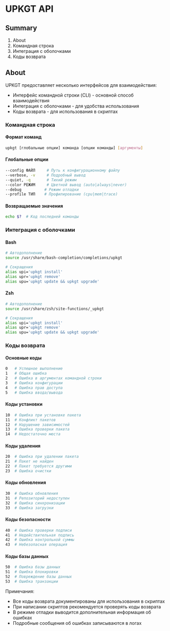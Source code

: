 # UPKGT API

## Summary

1. About
2. Командная строка
3. Интеграция с оболочками
4. Коды возврата

## About

UPKGT предоставляет несколько интерфейсов для взаимодействия:

* Интерфейс командной строки (CLI) - основной способ взаимодействия
* Интеграция с оболочками - для удобства использования
* Коды возврата - для использования в скриптах

### Командная строка

#### Формат команд

```bash
upkgt [глобальные опции] команда [опции команды] [аргументы]
```

#### Глобальные опции

```bash
--config ФАЙЛ     # Путь к конфигурационному файлу
--verbose, -v     # Подробный вывод
--quiet, -q       # Тихий режим
--color РЕЖИМ     # Цветной вывод (auto|always|never)
--debug          # Режим отладки
--profile ТИП    # Профилирование (cpu|mem|trace)
```

#### Возвращаемые значения

```bash
echo $?  # Код последней команды
```

### Интеграция с оболочками

#### Bash

```bash
# Автодополнение 
source /usr/share/bash-completion/completions/upkgt

# Сокращения
alias upi='upkgt install'
alias upr='upkgt remove'
alias upu='upkgt update && upkgt upgrade'
```

#### Zsh

```zsh
# Автодополнение
source /usr/share/zsh/site-functions/_upkgt

# Сокращения
alias upi='upkgt install'
alias upr='upkgt remove'
alias upu='upkgt update && upkgt upgrade'
```

### Коды возврата

#### Основные коды

```bash
0   # Успешное выполнение
1   # Общая ошибка
2   # Ошибка в аргументах командной строки
3   # Ошибка конфигурации
4   # Ошибка прав доступа
5   # Ошибка ввода/вывода
```

#### Коды установки

```bash
10  # Ошибка при установке пакета
11  # Конфликт пакетов
12  # Нарушение зависимостей
13  # Ошибка проверки пакета
14  # Недостаточно места
```

#### Коды удаления

```bash
20  # Ошибка при удалении пакета
21  # Пакет не найден
22  # Пакет требуется другими
23  # Ошибка очистки
```

#### Коды обновления

```bash
30  # Ошибка обновления
31  # Репозиторий недоступен
32  # Ошибка синхронизации
33  # Ошибка загрузки
```

#### Коды безопасности

```bash
40  # Ошибка проверки подписи
41  # Недействительная подпись
42  # Ошибка контрольной суммы
43  # Небезопасная операция
```

#### Коды базы данных

```bash
50  # Ошибка базы данных
51  # Ошибка блокировки
52  # Повреждение базы данных
53  # Ошибка транзакции
```

Примечания:

* Все коды возврата документированы для использования в скриптах
* При написании скриптов рекомендуется проверять коды возврата
* В режиме отладки выводится дополнительная информация об ошибках
* Подробные сообщения об ошибках записываются в логах
